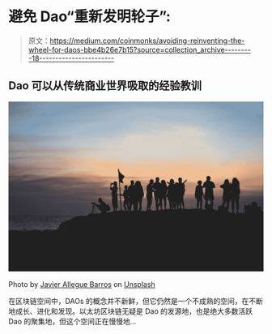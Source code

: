 # 避免 Dao“重新发明轮子”:

> 原文：<https://medium.com/coinmonks/avoiding-reinventing-the-wheel-for-daos-bbe4b26e7b15?source=collection_archive---------18----------------------->

## Dao 可以从传统商业世界吸取的经验教训

![](img/eea79dd0c66a2db5c6c3e5cdf86f8810.png)

Photo by [Javier Allegue Barros](https://unsplash.com/@soymeraki?utm_source=medium&utm_medium=referral) on [Unsplash](https://unsplash.com?utm_source=medium&utm_medium=referral)

在区块链空间中，DAOs 的概念并不新鲜，但它仍然是一个不成熟的空间，在不断地成长、进化和发现。以太坊区块链无疑是 Dao 的发源地，也是绝大多数活跃 Dao 的聚集地，但这个空间正在慢慢地…